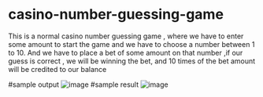 # casino-number-guessing-game
This is a normal casino number guessing game , where we have to enter some amount to start the game and we have to choose a number between 1 to 10. And we have to place a bet of some amount on that number ,if our guess is correct , we will be winning the bet, and 10 times of the bet amount will be credited to our balance

#sample output
![image](https://user-images.githubusercontent.com/91942730/135988351-04cf42b5-6f1f-405e-a5ce-fc747a9c52c4.png)
#sample result
![image](https://user-images.githubusercontent.com/91942730/135989321-28763411-f4e3-4c39-9d86-15da10a354c1.png)
